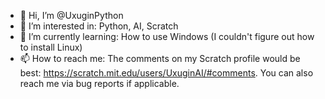 - 👋 Hi, I’m @UxuginPython
- 👀 I’m interested in:
Python, AI, Scratch
- 🌱 I’m currently learning:
How to use Windows (I couldn't figure out how to install Linux)
- 📫 How to reach me:
The comments on my Scratch profile would be best: https://scratch.mit.edu/users/UxuginAI/#comments.
You can also reach me via bug reports if applicable.

<!---
UxuginPython/UxuginPython is a ✨ special ✨ repository because its `README.md` (this file) appears on your GitHub profile.
You can click the Preview link to take a look at your changes.
--->
